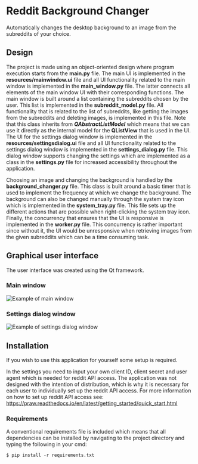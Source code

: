 # Reddit Background Changer
Automatically changes the desktop background to an image from the subreddits of your choice.


## Design
The project is made using an object-oriented design where program execution starts from the **main.py** file. The main UI is implemented
in the **resources/mainwindow.ui** file and all UI functionality related to the main window is implemented in the **main_window.py** file.
The latter connects all elements of the main window UI with their corresponding functions. The main window is built around a list containing the
subreddits chosen by the user. This list is implemented in the **subreddit_model.py** file. All functionality that is related to the list of subreddits, like
getting the images from the subreddits and deleting images, is implemented in this file. Note that this class inherits from
***QAbstractListModel*** which means that we can use it directly as the internal model for the **QListView** that is used in the UI. The UI for the settings
dialog window is implemented in the **resources/settingsdialog.ui** file and all UI functionality related to the settings dialog window is implemented in
the **settings_dialog.py** file. This dialog window supports changing the settings which are implemented as a class in the **settings.py** file for increased accessibility throughout the application.

Choosing an image and changing the background is handled by the **background_changer.py** file. This class is built around a basic
timer that is used to implement the frequency at which we change the background. The background can also be changed manually through the 
system tray icon which is implemented in the **system_tray.py** file. This file sets up the different actions that are possible when
right-clicking the system tray icon. Finally, the concurrency that ensures that the UI is responsive is implemented in the **worker.py** file.
This concurrency is rather important since without it, the UI would be unresponsive when retrieving images from the given subreddits 
which can be a time consuming task.

## Graphical user interface
The user interface was created using the Qt framework.
### Main window
![Example of main window](https://i.imgur.com/cQa5CMc.png)

### Settings dialog window
![Example of settings dialog window](https://i.imgur.com/VwRF7mD.png)

## Installation
If you wish to use this application for yourself some setup is required.

In the settings you need to input your own client ID, client secret and user agent which is needed for reddit API access. The application was not designed with 
the intention of distribution, which is why it is necessary for each user to individually set up the reddit API access.
For more information on how to set up reddit API access see: https://praw.readthedocs.io/en/latest/getting_started/quick_start.html

### Requirements
A conventional requirements file is included which means that all dependencies can be installed by navigating to the project directory and typing the following in your cmd:
```
$ pip install -r requirements.txt
```
